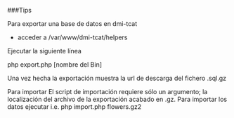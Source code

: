 ###Tips

Para exportar una base de datos en dmi-tcat

- acceder a /var/www/dmi-tcat/helpers

Ejecutar la siguiente línea

php export.php [nombre del Bin]

Una vez hecha la exportación muestra la url de descarga del fichero .sql.gz


Para importar
El script de importación requiere sólo un argumento; la localización del archivo de la exportación acabado en .gz. Para importar los datos ejecutar i.e. php import.php flowers.gz2
